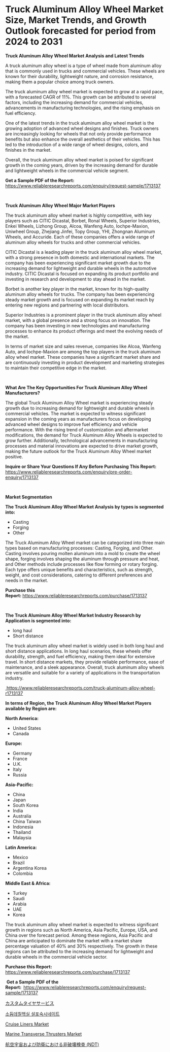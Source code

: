 <p><h1>Truck Aluminum Alloy Wheel Market Size, Market Trends, and Growth Outlook forecasted for period from 2024 to 2031</h1></p><p><strong>Truck Aluminum Alloy Wheel Market Analysis and Latest Trends</strong></p>
<p><p>A truck aluminum alloy wheel is a type of wheel made from aluminum alloy that is commonly used in trucks and commercial vehicles. These wheels are known for their durability, lightweight nature, and corrosion resistance, making them a popular choice among truck owners.</p><p>The truck aluminum alloy wheel market is expected to grow at a rapid pace, with a forecasted CAGR of 11%. This growth can be attributed to several factors, including the increasing demand for commercial vehicles, advancements in manufacturing technologies, and the rising emphasis on fuel efficiency.</p><p>One of the latest trends in the truck aluminum alloy wheel market is the growing adoption of advanced wheel designs and finishes. Truck owners are increasingly looking for wheels that not only provide performance benefits but also enhance the overall aesthetics of their vehicles. This has led to the introduction of a wide range of wheel designs, colors, and finishes in the market.</p><p>Overall, the truck aluminum alloy wheel market is poised for significant growth in the coming years, driven by the increasing demand for durable and lightweight wheels in the commercial vehicle segment.</p></p>
<p><strong>Get a Sample PDF of the Report:&nbsp;</strong> <a href="https://www.reliableresearchreports.com/enquiry/request-sample/1713137">https://www.reliableresearchreports.com/enquiry/request-sample/1713137</a></p>
<p>&nbsp;</p>
<p><strong>Truck Aluminum Alloy Wheel Major Market Players</strong></p>
<p><p>The truck aluminum alloy wheel market is highly competitive, with key players such as CITIC Dicastal, Borbet, Ronal Wheels, Superior Industries, Enkei Wheels, Lizhong Group, Alcoa, Wanfeng Auto, Iochpe-Maxion, Uniwheel Group, Zhejiang Jinfei, Topy Group, YHI, Zhongnan Aluminum Wheels, and Accuride. Each of these companies offers a wide range of aluminum alloy wheels for trucks and other commercial vehicles.</p><p>CITIC Dicastal is a leading player in the truck aluminum alloy wheel market, with a strong presence in both domestic and international markets. The company has been experiencing significant market growth due to the increasing demand for lightweight and durable wheels in the automotive industry. CITIC Dicastal is focused on expanding its product portfolio and investing in research and development to stay ahead in the market.</p><p>Borbet is another key player in the market, known for its high-quality aluminum alloy wheels for trucks. The company has been experiencing steady market growth and is focused on expanding its market reach by entering new regions and partnering with local distributors.</p><p>Superior Industries is a prominent player in the truck aluminum alloy wheel market, with a global presence and a strong focus on innovation. The company has been investing in new technologies and manufacturing processes to enhance its product offerings and meet the evolving needs of the market.</p><p>In terms of market size and sales revenue, companies like Alcoa, Wanfeng Auto, and Iochpe-Maxion are among the top players in the truck aluminum alloy wheel market. These companies have a significant market share and are continuously investing in product development and marketing strategies to maintain their competitive edge in the market.</p></p>
<p>&nbsp;</p>
<p><strong>What Are The Key Opportunities For Truck Aluminum Alloy Wheel Manufacturers?</strong></p>
<p><p>The global Truck Aluminum Alloy Wheel market is experiencing steady growth due to increasing demand for lightweight and durable wheels in commercial vehicles. The market is expected to witness significant expansion in the coming years as manufacturers focus on developing advanced wheel designs to improve fuel efficiency and vehicle performance. With the rising trend of customization and aftermarket modifications, the demand for Truck Aluminum Alloy Wheels is expected to grow further. Additionally, technological advancements in manufacturing processes and material innovations are expected to drive market growth, making the future outlook for the Truck Aluminum Alloy Wheel market positive.</p></p>
<p><strong>Inquire or Share Your Questions If Any Before Purchasing This Report:</strong> <a href="https://www.reliableresearchreports.com/enquiry/pre-order-enquiry/1713137">https://www.reliableresearchreports.com/enquiry/pre-order-enquiry/1713137</a></p>
<p>&nbsp;</p>
<p><strong>Market Segmentation</strong></p>
<p><strong>The Truck Aluminum Alloy Wheel Market Analysis by types is segmented into:</strong></p>
<p><ul><li>Casting</li><li>Forging</li><li>Other</li></ul></p>
<p><p>The Truck Aluminum Alloy Wheel market can be categorized into three main types based on manufacturing processes: Casting, Forging, and Other. Casting involves pouring molten aluminum into a mold to create the wheel shape, forging involves shaping the aluminum through pressure and heat, and Other methods include processes like flow forming or rotary forging. Each type offers unique benefits and characteristics, such as strength, weight, and cost considerations, catering to different preferences and needs in the market.</p></p>
<p><strong>Purchase this Report:&nbsp;</strong><a href="https://www.reliableresearchreports.com/purchase/1713137">https://www.reliableresearchreports.com/purchase/1713137</a></p>
<p>&nbsp;</p>
<p><strong>The Truck Aluminum Alloy Wheel Market Industry Research by Application is segmented into:</strong></p>
<p><ul><li>long haul</li><li>Short distance</li></ul></p>
<p><p>The truck aluminum alloy wheel market is widely used in both long haul and short distance applications. In long haul scenarios, these wheels offer durability, strength, and fuel efficiency, making them ideal for extensive travel. In short distance markets, they provide reliable performance, ease of maintenance, and a sleek appearance. Overall, truck aluminum alloy wheels are versatile and suitable for a variety of applications in the transportation industry.</p></p>
<p><a href="https://www.reliableresearchreports.com/truck-aluminum-alloy-wheel-r1713137">&nbsp;https://www.reliableresearchreports.com/truck-aluminum-alloy-wheel-r1713137</a></p>
<p><strong>In terms of Region, the Truck Aluminum Alloy Wheel Market Players available by Region are:</strong></p>
<p>
    <p> <strong> North America: </strong>
        <ul>
            <li>United States</li>
            <li>Canada</li>
        </ul>
        </p> 
    <p> <strong> Europe: </strong>
        <ul>
            <li>Germany</li>
            <li>France</li>
            <li>U.K.</li>
            <li>Italy</li>
            <li>Russia</li>
        </ul>
        </p> 
    <p> <strong> Asia-Pacific: </strong>
        <ul>
            <li>China</li>
            <li>Japan</li>
            <li>South Korea</li>
            <li>India</li>
            <li>Australia</li>
            <li>China Taiwan</li>
            <li>Indonesia</li>
            <li>Thailand</li>
            <li>Malaysia</li>
        </ul>
        </p> 
    <p> <strong> Latin America: </strong>
        <ul>
            <li>Mexico</li>
            <li>Brazil</li>
            <li>Argentina Korea</li>
            <li>Colombia</li>
        </ul>
        </p> 
    <p> <strong> Middle East & Africa: </strong>
        <ul>
            <li>Turkey</li>
            <li>Saudi</li>
            <li>Arabia</li>
            <li>UAE</li>
            <li>Korea</li>
        </ul>
    </p>
    </p>
<p><p>The truck aluminum alloy wheel market is expected to witness significant growth in regions such as North America, Asia Pacific, Europe, USA, and China over the forecast period. Among these regions, Asia Pacific and China are anticipated to dominate the market with a market share percentage valuation of 40% and 30% respectively. The growth in these regions can be attributed to the increasing demand for lightweight and durable wheels in the commercial vehicle sector.</p></p>
<p><strong>Purchase this Report: </strong><a href="https://www.reliableresearchreports.com/purchase/1713137">https://www.reliableresearchreports.com/purchase/1713137</a></p>
<p>&nbsp;<strong>Get a Sample PDF of the Report:&nbsp;&nbsp;</strong><a href="https://www.reliableresearchreports.com/enquiry/request-sample/1713137">https://www.reliableresearchreports.com/enquiry/request-sample/1713137</a></p>
<p><strong></strong></p>
<p><p><a href="https://github.com/alyle7648/Market-Research-Report-List-1/blob/main/1412287112858.md">カスタムタイヤサービス</a></p><p><a href="https://github.com/WilburKihn5676/Market-Research-Report-List-2/blob/main/9060993107523.md">소듐데칠헥실 설포숙시네이트</a></p><p><a href="https://github.com/mharielmesa/Market-Research-Report-List-3/blob/main/cruise-liners-market.md">Cruise Liners Market</a></p><p><a href="https://github.com/dringals/Market-Research-Report-List-4/blob/main/marine-transverse-thrusters-market.md">Marine Transverse Thrusters Market</a></p><p><a href="https://github.com/SantosDicki04/Market-Research-Report-List-2/blob/main/3406336112857.md">航空宇宙および防衛における非破壊検査 (NDT)</a></p></p>